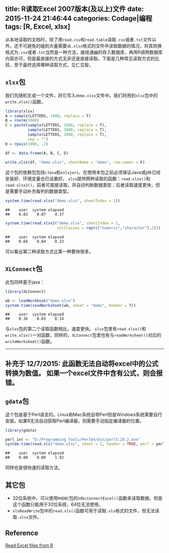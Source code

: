 title: R读取Excel 2007版本(及以上)文件
date: 2015-11-24 21:46:44
categories: Codage|编程
tags: [R, Excel, xlsx]
---

从本地读取的文档时，除了用`read.csv`和`read.table`读取`.csv`或者`.txt`文件以外，还不可避免的碰到大量需要从`.xlsx`格式的文件中读取数据的情况，将其转换格式为`.csv`或者`.txt`当然是一种方法，曲径通幽的存入数据库，再用R调用数据库内容亦可，但是最直接的方式无非还是直接读取。下面是几种常见读取方式的比较，至于最终选择哪种读取方式，见仁见智。

<!-- more -->

## `xlsx`包

我们先随机生成一个文件，将它写入`demo.xlsx`文件中。我们将用到`xlsx`包中的`write.xlsx()`函数。

``` r
library(xlsx)
A = sample(LETTERS, 1000, replace = T)
B = rnorm(1000)
C = paste(sample(LETTERS, 1000, replace = T),
          sample(LETTERS, 1000, replace = T),
          sample(LETTERS, 1000, replace = T),
          sep = "")
D = rpois(1000, .2)

df <- data.frame(A, B, C, D)

write.xlsx(df, "demo.xlsx", sheetName = "demo", row.names = F)
```

这个包的依赖包包括`rJava`和`xslxjars`，在使用本包之前必须保证Java或jdk已经安装好、环境变量也已设置好。
`xlsx`提供两种读取的函数：`read.xlsx()`和`read.xlsx2()`，前者可直接读取，并自动判断数据类型；后者读取速度更快，但是需要手动补充每列的数据类型。

``` r
system.time(read.xlsx("demo.xlsx", sheetIndex = 1))
```

    ##    user  system elapsed 
    ##    6.83    0.07    4.37

```r
system.time(read.xlsx2("demo.xlsx", sheetIndex = 1,
                       colClasses = rep(c("numeric","character"),2)))
```

    ##    user  system elapsed 
    ##    0.66    0.04    0.22

可以看出第二种读取方式比第一种要快很多。

## `XLConnect`包

此包同样基于java：

``` r
library(XLConnect)

wb <- loadWorkbook("demo.xlsx")
system.time(readWorksheet(wb, sheet = "demo", header = T))
```
    ##    user  system elapsed 
    ##    0.36    0.03    0.14

与`xlsx`包的第二个读取函数相比，速度更快。
`xlsx`包里有`read.xlsx()`和`write.xlsx()`一对函数，同样的，`XLConnect`包里也有与`readWorksheet()`对应的`writeWorksheet()`函数。

-----------------
补充于 12/7/2015:
此函数无法自动将excel中的公式转换为数值。
如果一个excel文件中含有公式，则会报错。
-----------------

## `gdata`包

这个包是基于Perl语言的。Linux和Mac系统自带Perl但是Windows系统需要自行安装。如果R无法自动获取Perl编译器，则需要手动指定编译器的位置。

``` r
library(gdata)

perl_int <- "D:/Programming Tools/Perl64/bin/perl5.20.2.exe"
system.time(read.xls("demo.xlsx", sheet = 1, header = TRUE, perl = perl_int))
```

    ##    user  system elapsed 
    ##    0.00    0.00    1.92

同样也是很快速的读取方法。

## 其它包

-   32位系统中，可以使用`RODBC`包的`odbcConnectExcel()`函数来读取数据。但是这个函数只能用于32位系统，64位无法使用。
-   `xlsReadWrite`包中的`read.xls()`函数可用于读取`.xls`格式的文件，但无法读取`.xlsx`文件。

Reference
---------

[Read Excel files from R](http://www.r-bloggers.com/read-excel-files-from-r/)
